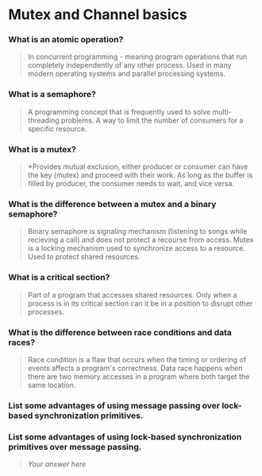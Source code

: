 # Mutex and Channel basics

### What is an atomic operation?
> In concurrent programming - meaning program operations that run completely independently of any other process. Used in many modern operating systems and parallel processing systems. 

### What is a semaphore?
> A programming concept that is frequently used to solve multi-threading problems. A way to limit the number of consumers for a specific resource. 

### What is a mutex?
> *Provides mutual exclusion, either producer or consumer can have the key (mutex) and proceed with their work. As long as the buffer is filled by producer, the consumer needs to wait, and vice versa. 

### What is the difference between a mutex and a binary semaphore?
> Binary semaphore is signaling mechanism (listening to songs while recieving a call) and does not protect a recourse from access. Mutex is a locking mechanism used to synchronize access to a resource. Used to protect shared resources. 

### What is a critical section?
> Part of a program that accesses shared resources. Only when a process is in its critical section can it be in a position to disrupt other processes. 

### What is the difference between race conditions and data races?
 > Race condition is a flaw that occurs when the timing or ordering of events affects a program's correctness. Data race happens when there are two memory accesses in a program where both target the same location. 

### List some advantages of using message passing over lock-based synchronization primitives.
> 

### List some advantages of using lock-based synchronization primitives over message passing.
> *Your answer here*
